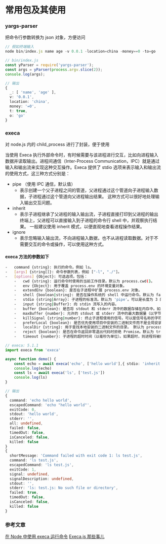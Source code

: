 # 常用包及其使用

### yargs-parser

把命令行参数转换为 json 对象，方便访问

```ts
// 假如终端输入
node bin/index.js name age -v 0.0.1 -location=china -money==0 -to=go

// bin/index.js
const yParser = require('yargs-parser');
const args = yParser(process.argv.slice(2));
console.log(args);

// 输出
{
  _: [ 'name', 'age' ],
  v: '0.0.1',
  location: 'china',
  money: '=0',
  t: true,
  o: 'go'
}
```

### execa

对 node.js 内的 child_process 进行了封装，便于使用

当使用 Execa 执行外部命令时，有时候需要与该进程进行交互，比如向进程输入数据并读取输出。进程间通信（Inter-Process Communication，IPC）就是通过输入和输出流来实现这种交互操作。Execa 提供了 stdio 选项来表示输入和输出流的使用方式，这三种方式分别是：

-   pipe （使用 IPC 通信，默认值）
    -   表示创建一个父子进程之间的管道，父进程通过这个管道向子进程输入数据，子进程通过这个管道向父进程输出结果。 这种方式可以很好地处理输入输出交互问题。
        <br/>
-   inherit
    -   表示子进程继承了父进程的输入输出流，子进程直接打印到父进程的输出终端上，父进程可以直接输入到子进程的命令行 shell 中，并观察执行结果。 一般建议使用 inherit 模式，以便直观地查看进程操作结果。
        <br/>
-   ignore
    -   表示忽略输入输出流，不向进程输入数据，也不从进程读取数据。对于不需要交互的命令或操作，可以使用这种方式。

#### execa 方法的参数如下

```bash
-   command {string}: 执行的命令。例如 ls。
-   [args] {string[]}: 命令参数列表，例如 ["-l", "./"]。
-   [options] {Object}: 可选选项。包括：
    -   cwd {string}: 运行命令时使用的当前工作目录。默认为 process.cwd()。
    -   env {Object}: 用于覆盖 process.env 的环境变量对象。
    -   extendEnv {boolean}: 是否在子进程中扩展 process.env 对象。
    -   shell {boolean|string}: 是否在操作系统的 shell 中运行命令。默认为 false。可以是一个字符串，该字符串将作为 shell 的路径。
    -   stdio {string|Array}: 子进程的标准流。默认为 'pipe'。可以是长度为 3 的数组，分别表示子进程的 stdin、stdout 和 stderr，也可以是一个字符串，表示将所有流合并到一个流中。字符串的有效值为 'pipe'、'ignore' 或 'inherit'。
    -   input {string|Buffer}: 向 stdin 流写入的内容。
    -   buffer {boolean}: 是否将 stdout 和 stderr 流中的数据存储在内存中。如果为 false，则将流传递给父进程中的流。默认为 true。
    -   maxBuffer {number}: 允许的 stdout 或 stderr 流中的最大数据量（以字节为单位）。如果超出了此限制，则子进程将被终止并抛出一个错误。默认为 10MB。
    -   killSignal {string|number}: 终止子进程使用的信号。可以是信号名称的字符串（例如 SIGKILL），也可以是信号的数值。默认为 SIGTERM。
    -   preferLocal {boolean}: 是否优先使用项目中安装的二进制文件而不是全局安装的二进制文件。默认为 true。
    -   localDir {string}: 用于查找本地安装的二进制文件的目录。 默认为 process.cwd()。
    -   reject {boolean}: 是否在命令返回非零退出代码时拒绝 Promise。默认为 true。
    -   timeout {number}: 子进程的超时时间（以毫秒为单位）。如果超时，则进程将被终止并抛出超时错误。默认为 0（无超时时间）。
```

```ts
// execa: 5.1.1
import execa from 'execa'

async function demo() {
    const echo = await execa('echo', ['hello world'],{ stdio: 'inherit' })
    console.log(echo)
    const ls = await execa('ls', ['test.js'])
    console.log(ls)
}

// 输出
{
  command: 'echo hello world',
  escapedCommand: 'echo "hello world"',
  exitCode: 0,
  stdout: 'hello world',
  stderr: '',
  all: undefined,
  failed: false,
  timedOut: false,
  isCanceled: false,
  killed: false
}
{
  shortMessage: 'Command failed with exit code 1: ls test.js',
  command: 'ls test.js',
  escapedCommand: 'ls test.js',
  exitCode: 1,
  signal: undefined,
  signalDescription: undefined,
  stdout: '',
  stderr: 'ls: test.js: No such file or directory',
  failed: true,
  timedOut: false,
  isCanceled: false,
  killed: false
}

```

### 参考文章

[在 Node 中使用 execa 运行命令](https://www.jianshu.com/p/42fa9a44cf91)
[Execa.js 那些事儿](https://juejin.cn/post/7208063664824516663)
